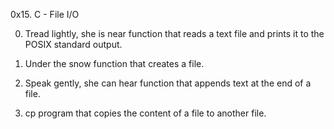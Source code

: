 0x15. C - File I/O

0. Tread lightly, she is near
function that reads a text file and prints it to the POSIX standard output.

1. Under the snow
function that creates a file.

2. Speak gently, she can hear
function that appends text at the end of a file.

3. cp
program that copies the content of a file to another file.

